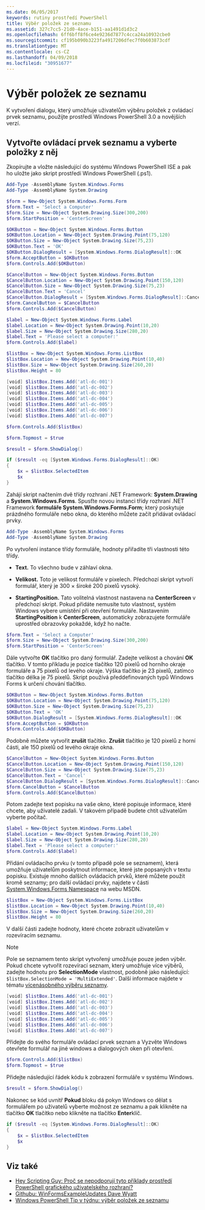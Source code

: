 ```yaml
---
ms.date: 06/05/2017
keywords: rutiny prostředí PowerShell
title: Výběr položek ze seznamu
ms.assetid: 327c7cc5-21d0-4ace-b151-aa1491d1d3c2
ms.openlocfilehash: 6ff6bff8f6ce4e9236d7877c4cca24a10932cbe0
ms.sourcegitcommit: cf195b090b3223fa4917206dfec7f0b603873cdf
ms.translationtype: MT
ms.contentlocale: cs-CZ
ms.lasthandoff: 04/09/2018
ms.locfileid: "30951677"
---
```

# <a name="selecting-items-from-a-list-box"></a>Výběr položek ze seznamu

K vytvoření dialogu, který umožňuje uživatelům výběru položek z ovládací prvek seznamu, použijte prostředí Windows PowerShell 3.0 a novějších verzí.

## <a name="create-a-list-box-control-and-select-items-from-it"></a>Vytvořte ovládací prvek seznamu a vyberte položky z něj

Zkopírujte a vložte následující do systému Windows PowerShell ISE a pak ho uložte jako skript prostředí Windows PowerShell (.ps1).

```powershell
Add-Type -AssemblyName System.Windows.Forms
Add-Type -AssemblyName System.Drawing

$form = New-Object System.Windows.Forms.Form
$form.Text = 'Select a Computer'
$form.Size = New-Object System.Drawing.Size(300,200)
$form.StartPosition = 'CenterScreen'

$OKButton = New-Object System.Windows.Forms.Button
$OKButton.Location = New-Object System.Drawing.Point(75,120)
$OKButton.Size = New-Object System.Drawing.Size(75,23)
$OKButton.Text = 'OK'
$OKButton.DialogResult = [System.Windows.Forms.DialogResult]::OK
$form.AcceptButton = $OKButton
$form.Controls.Add($OKButton)

$CancelButton = New-Object System.Windows.Forms.Button
$CancelButton.Location = New-Object System.Drawing.Point(150,120)
$CancelButton.Size = New-Object System.Drawing.Size(75,23)
$CancelButton.Text = 'Cancel'
$CancelButton.DialogResult = [System.Windows.Forms.DialogResult]::Cancel
$form.CancelButton = $CancelButton
$form.Controls.Add($CancelButton)

$label = New-Object System.Windows.Forms.Label
$label.Location = New-Object System.Drawing.Point(10,20)
$label.Size = New-Object System.Drawing.Size(280,20)
$label.Text = 'Please select a computer:'
$form.Controls.Add($label)

$listBox = New-Object System.Windows.Forms.ListBox
$listBox.Location = New-Object System.Drawing.Point(10,40)
$listBox.Size = New-Object System.Drawing.Size(260,20)
$listBox.Height = 80

[void] $listBox.Items.Add('atl-dc-001')
[void] $listBox.Items.Add('atl-dc-002')
[void] $listBox.Items.Add('atl-dc-003')
[void] $listBox.Items.Add('atl-dc-004')
[void] $listBox.Items.Add('atl-dc-005')
[void] $listBox.Items.Add('atl-dc-006')
[void] $listBox.Items.Add('atl-dc-007')

$form.Controls.Add($listBox)

$form.Topmost = $true

$result = $form.ShowDialog()

if ($result -eq [System.Windows.Forms.DialogResult]::OK)
{
    $x = $listBox.SelectedItem
    $x
}
```

Zahájí skript načtením dvě třídy rozhraní .NET Framework: **System.Drawing** a **System.Windows.Forms**. Spusťte novou instanci třídy rozhraní .NET Framework **formuláře System.Windows.Forms.Form**; který poskytuje prázdného formuláře nebo okna, do kterého můžete začít přidávat ovládací prvky.

```powershell
Add-Type -AssemblyName System.Windows.Forms
Add-Type -AssemblyName System.Drawing
```

Po vytvoření instance třídy formuláře, hodnoty přiřadíte tři vlastnosti této třídy.

- **Text.** To všechno bude v záhlaví okna.

- **Velikost.** Toto je velikost formuláře v pixelech. Předchozí skript vytvoří formulář, který je 300 × široké 200 pixelů vysoký.

- **StartingPosition.** Tato volitelná vlastnost nastavena na **CenterScreen** v předchozí skript. Pokud přidáte nemusíte tuto vlastnost, systém Windows vybere umístění při otevření formuláře. Nastavením **StartingPosition** k **CenterScreen**, automaticky zobrazujete formuláře uprostřed obrazovky pokaždé, když ho načte.

```powershell
$form.Text = 'Select a Computer'
$form.Size = New-Object System.Drawing.Size(300,200)
$form.StartPosition = 'CenterScreen'
```

Dále vytvořte **OK** tlačítko pro daný formulář. Zadejte velikost a chování **OK** tlačítko. V tomto příkladu je pozice tlačítko 120 pixelů od horního okraje formuláře a 75 pixelů od levého okraje. Výška tlačítko je 23 pixelů, zatímco tlačítko délka je 75 pixelů. Skript používá předdefinovaných typů Windows Forms k určení chování tlačítko.

```powershell
$OKButton = New-Object System.Windows.Forms.Button
$OKButton.Location = New-Object System.Drawing.Point(75,120)
$OKButton.Size = New-Object System.Drawing.Size(75,23)
$OKButton.Text = 'OK'
$OKButton.DialogResult = [System.Windows.Forms.DialogResult]::OK
$form.AcceptButton = $OKButton
$form.Controls.Add($OKButton)
```

Podobně můžete vytvořit **zrušit** tlačítko. **Zrušit** tlačítko je 120 pixelů z horní části, ale 150 pixelů od levého okraje okna.

```powershell
$CancelButton = New-Object System.Windows.Forms.Button
$CancelButton.Location = New-Object System.Drawing.Point(150,120)
$CancelButton.Size = New-Object System.Drawing.Size(75,23)
$CancelButton.Text = 'Cancel'
$CancelButton.DialogResult = [System.Windows.Forms.DialogResult]::Cancel
$form.CancelButton = $CancelButton
$form.Controls.Add($CancelButton)
```

Potom zadejte text popisku na vaše okno, které popisuje informace, které chcete, aby uživatelé zadali. V takovém případě budete chtít uživatelům vyberte počítač.

```powershell
$label = New-Object System.Windows.Forms.Label
$label.Location = New-Object System.Drawing.Point(10,20)
$label.Size = New-Object System.Drawing.Size(280,20)
$label.Text = 'Please select a computer:'
$form.Controls.Add($label)
```

Přidání ovládacího prvku (v tomto případě pole se seznamem), která umožňuje uživatelům poskytnout informace, které jste popsaných v textu popisku. Existuje mnoho dalších ovládacích prvků, které můžete použít kromě seznamy; pro další ovládací prvky, najdete v části [System.Windows.Forms Namespace](http://msdn.microsoft.com/library/k50ex0x9(v=vs.110).aspx) na webu MSDN.

```powershell
$listBox = New-Object System.Windows.Forms.ListBox
$listBox.Location = New-Object System.Drawing.Point(10,40)
$listBox.Size = New-Object System.Drawing.Size(260,20)
$listBox.Height = 80
```

V další části zadejte hodnoty, které chcete zobrazit uživatelům v rozevíracím seznamu.

> [!NOTE]
> Pole se seznamem tento skript vytvořený umožňuje pouze jeden výběr. Pokud chcete vytvořit rozevírací seznam, který umožňuje více výběrů, zadejte hodnotu pro **SelectionMode** vlastnost, podobně jako následující: `$listBox.SelectionMode = 'MultiExtended'`. Další informace najdete v tématu [vícenásobného výběru seznamy](Multiple-selection-List-Boxes.md).

```powershell
[void] $listBox.Items.Add('atl-dc-001')
[void] $listBox.Items.Add('atl-dc-002')
[void] $listBox.Items.Add('atl-dc-003')
[void] $listBox.Items.Add('atl-dc-004')
[void] $listBox.Items.Add('atl-dc-005')
[void] $listBox.Items.Add('atl-dc-006')
[void] $listBox.Items.Add('atl-dc-007')
```

Přidejte do svého formuláře ovládací prvek seznam a Vyzvěte Windows otevřete formulář na jiné windows a dialogových oken při otevření.

```powershell
$form.Controls.Add($listBox)
$form.Topmost = $true
```

Přidejte následující řádek kódu k zobrazení formuláře v systému Windows.

```powershell
$result = $form.ShowDialog()
```

Nakonec se kód uvnitř **Pokud** bloku dá pokyn Windows co dělat s formulářem po uživatelů vyberte možnost ze seznamu a pak klikněte na tlačítko **OK** tlačítko nebo klikněte na tlačítko **Enter**klíč.

```powershell
if ($result -eq [System.Windows.Forms.DialogResult]::OK)
{
    $x = $listBox.SelectedItem
    $x
}
```

## <a name="see-also"></a>Viz také

- [Hey Scripting Guy: Proč se nepodporují tyto příklady prostředí PowerShell grafického uživatelského rozhraní?](http://go.microsoft.com/fwlink/?LinkId=506644)
- [Githubu: WinFormsExampleUpdates Dave Wyatt](https://github.com/dlwyatt/WinFormsExampleUpdates)
- [Windows PowerShell Tip v týdnu: výběr položek ze seznamu](http://technet.microsoft.com/library/ff730949.aspx)